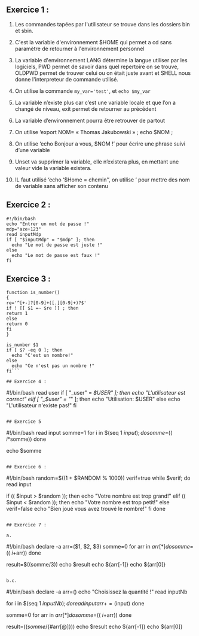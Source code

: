 ## Exercice 1 :

1.	Les commandes tapées par l'utilisateur se trouve dans les dossiers bin et sbin.

2.	C'est la variable d'environnement $HOME qui permet a cd sans paramètre de retourner à l'environnement personnel

3.	La variable d'environnement LANG détermine la langue utiliser par les logiciels, PWD permet de savoir dans quel repertoire on se trouve, OLDPWD permet de trouver celui ou on était juste avant et SHELL nous donne l'interpreteur de commande utilisé.

4. On utilise la commande ```my_var='test'```, et ```echo $my_var```

5.	La variable n’existe plus car c’est une variable locale et que l’on a changé de niveau, exit permet de retourner au précédent 

6.	 La variable d’environnement pourra être retrouver de partout

7.	On utilise ‘export NOM= « Thomas Jakubowski » ; echo $NOM ;
8.	On utilise ‘echo Bonjour a vous, $NOM !’ pour écrire une phrase suivi d’une variable
9.	Unset va supprimer la variable, elle n’existera plus, en mettant une valeur vide la variable existera.
10.	IL faut utilisé ‘echo ‘$Home = chemin’’, on utilise ‘ pour mettre des nom de variable sans afficher son contenu


## Exercice 2 :

```
#!/bin/bash
echo "Entrer un mot de passe !"
mdp="aze+123"
read inputMdp
if [ "$inputMdp" = "$mdp" ]; then
  echo "Le mot de passe est juste !"
else
  echo "Le mot de passe est faux !"
fi
```

## Exercice 3 :

```#!/bin/bash
function is_number()
{
re='^[+-]?[0-9]+([.][0-9]+)?$'
if ! [[ $1 =~ $re ]] ; then
return 1
else
return 0
fi
}

is_number $1
if [ $? -eq 0 ]; then
  echo "C'est un nombre!"
else 
  echo "Ce n'est pas un nombre !"
fi```

## Exercice 4 :

```
#!/bin/bash
read user
if [ "_user" = _$USER" ]; then
  echo "L'utilisateur est correct"
elif [ "_$user" = "_" ]; then
  echo "Utilisation: $USER"
else
  echo "L'utilisateur n'existe pas!"
fi
```

## Exercice 5

```
#!/bin/bash
read input
somme=1
for i in $(seq 1 $input);
do
  somme=$(( $i*$somme))
done

echo $somme
```

## Exercice 6 :
```
#!/bin/bash
random=$((1 + $RANDOM % 1000))
verif=true
while $verif; do
  read input
  
  if (( $input > $random )); then
    echo "Votre nombre est trop grand!"
  elif (( $input < $random )); then
    echo "Votre nombre est trop petit!"
  else
      verif=false
      echo "Bien joué vous avez trouvé le nombre!"
  fi
done
```

## Exercice 7 :

a.
```
#!/bin/bash
declare -a arr=($1, $2, $3)
somme=0
for arr in ${arr[*]}
do  
  somme=$(( $i+$arr))
done

result=$((somme/3))
echo $result
echo ${arr[-1]}
echo ${arr[0]}
```

b.c.
```
#!/bin/bash
declare -a arr=()
echo "Choisissez la quantité !"
read inputNb

for i in $(seq 1 $inputNb);
do
  read input
  arr+=($input)
done

somme=0
for arr in ${arr[*]}
do  
  somme=$(( $i+$arr))
done

result=$((somme/${#arr[@]}))
echo $result
echo ${arr[-1]}
echo ${arr[0]}
```
